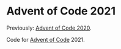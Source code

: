 # Advent of Code 2021

Previously: [Advent of Code 2020](https://github.com/9999years/adventofcode2020).

Code for [Advent of Code][aoc] 2021.

[aoc]: https://adventofcode.com/
